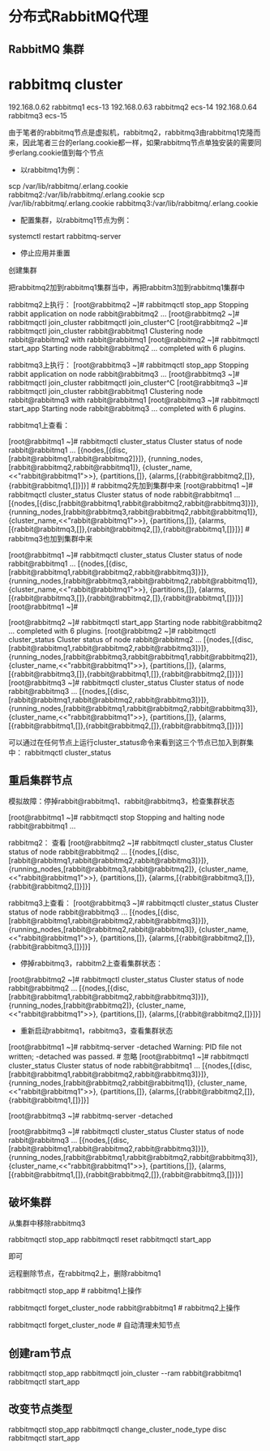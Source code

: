# 分布式RabbitMQ代理

## RabbitMQ 集群

# rabbitmq cluster
192.168.0.62 rabbitmq1 ecs-13
192.168.0.63 rabbitmq2 ecs-14
192.168.0.64 rabbitmq3 ecs-15

由于笔者的rabbitmq节点是虚拟机，rabbitmq2，rabbitmq3由rabbitmq1克隆而来，因此笔者三台的erlang.cookie都一样，如果rabbitmq节点单独安装的需要同步erlang.cookie值到每个节点

- 以rabbitmq1为例：

scp /var/lib/rabbitmq/.erlang.cookie rabbitmq2:/var/lib/rabbitmq/.erlang.cookie
scp /var/lib/rabbitmq/.erlang.cookie rabbitmq3:/var/lib/rabbitmq/.erlang.cookie

- 配置集群，以rabbitmq1节点为例：

systemctl restart rabbitmq-server

- 停止应用并重置


创建集群

把rabbitmq2加到rabbitmq1集群当中，再把rabbitm3加到rabbitmq1集群中

rabbitmq2上执行：
[root@rabbitmq2 ~]# rabbitmqctl stop_app
Stopping rabbit application on node rabbit@rabbitmq2 ...
[root@rabbitmq2 ~]# rabbitmqctl join_cluster rabbitmqctl join_cluster^C
[root@rabbitmq2 ~]# rabbitmqctl join_cluster rabbit@rabbitmq1
Clustering node rabbit@rabbitmq2 with rabbit@rabbitmq1
[root@rabbitmq2 ~]# rabbitmqctl start_app
Starting node rabbit@rabbitmq2 ...
 completed with 6 plugins.

rabbitmq3上执行：
[root@rabbitmq3 ~]# rabbitmqctl stop_app
Stopping rabbit application on node rabbit@rabbitmq3 ...
[root@rabbitmq3 ~]# rabbitmqctl join_cluster rabbitmqctl join_cluster^C
[root@rabbitmq3 ~]# rabbitmqctl join_cluster rabbit@rabbitmq1
Clustering node rabbit@rabbitmq3 with rabbit@rabbitmq1
[root@rabbitmq3 ~]# rabbitmqctl start_app
Starting node rabbit@rabbitmq3 ...
 completed with 6 plugins.

rabbitmq1上查看：

 [root@rabbitmq1 ~]# rabbitmqctl cluster_status
Cluster status of node rabbit@rabbitmq1 ...
[{nodes,[{disc,[rabbit@rabbitmq1,rabbit@rabbitmq2]}]},
 {running_nodes,[rabbit@rabbitmq2,rabbit@rabbitmq1]},
 {cluster_name,<<"rabbit@rabbitmq1">>},
 {partitions,[]},
 {alarms,[{rabbit@rabbitmq2,[]},{rabbit@rabbitmq1,[]}]}] # rabbitmq2先加到集群中来
[root@rabbitmq1 ~]# rabbitmqctl cluster_status
Cluster status of node rabbit@rabbitmq1 ...
[{nodes,[{disc,[rabbit@rabbitmq1,rabbit@rabbitmq2,rabbit@rabbitmq3]}]},
 {running_nodes,[rabbit@rabbitmq3,rabbit@rabbitmq2,rabbit@rabbitmq1]},
 {cluster_name,<<"rabbit@rabbitmq1">>},
 {partitions,[]},
 {alarms,[{rabbit@rabbitmq3,[]},{rabbit@rabbitmq2,[]},{rabbit@rabbitmq1,[]}]}] # rabbitmq3也加到集群中来

[root@rabbitmq1 ~]# rabbitmqctl cluster_status
Cluster status of node rabbit@rabbitmq1 ...
[{nodes,[{disc,[rabbit@rabbitmq1,rabbit@rabbitmq2,rabbit@rabbitmq3]}]},
 {running_nodes,[rabbit@rabbitmq3,rabbit@rabbitmq2,rabbit@rabbitmq1]},
 {cluster_name,<<"rabbit@rabbitmq1">>},
 {partitions,[]},
 {alarms,[{rabbit@rabbitmq3,[]},{rabbit@rabbitmq2,[]},{rabbit@rabbitmq1,[]}]}]
[root@rabbitmq1 ~]# 

[root@rabbitmq2 ~]# rabbitmqctl start_app
Starting node rabbit@rabbitmq2 ...
 completed with 6 plugins.
[root@rabbitmq2 ~]# rabbitmqctl cluster_status
Cluster status of node rabbit@rabbitmq2 ...
[{nodes,[{disc,[rabbit@rabbitmq1,rabbit@rabbitmq2,rabbit@rabbitmq3]}]},
 {running_nodes,[rabbit@rabbitmq3,rabbit@rabbitmq1,rabbit@rabbitmq2]},
 {cluster_name,<<"rabbit@rabbitmq1">>},
 {partitions,[]},
 {alarms,[{rabbit@rabbitmq3,[]},{rabbit@rabbitmq1,[]},{rabbit@rabbitmq2,[]}]}]
[root@rabbitmq3 ~]# rabbitmqctl cluster_status
Cluster status of node rabbit@rabbitmq3 ...
[{nodes,[{disc,[rabbit@rabbitmq1,rabbit@rabbitmq2,rabbit@rabbitmq3]}]},
 {running_nodes,[rabbit@rabbitmq1,rabbit@rabbitmq2,rabbit@rabbitmq3]},
 {cluster_name,<<"rabbit@rabbitmq1">>},
 {partitions,[]},
 {alarms,[{rabbit@rabbitmq1,[]},{rabbit@rabbitmq2,[]},{rabbit@rabbitmq3,[]}]}]

可以通过在任何节点上运行cluster_status命令来看到这三个节点已加入到群集中：
rabbitmqctl cluster_status

## 重启集群节点

模拟故障：停掉rabbit@rabbitmq1、rabbit@rabbitmq3，检查集群状态

[root@rabbitmq1 ~]# rabbitmqctl stop
Stopping and halting node rabbit@rabbitmq1 ...

rabbitmq2： 查看
[root@rabbitmq2 ~]# rabbitmqctl cluster_status
Cluster status of node rabbit@rabbitmq2 ...
[{nodes,[{disc,[rabbit@rabbitmq1,rabbit@rabbitmq2,rabbit@rabbitmq3]}]},
 {running_nodes,[rabbit@rabbitmq3,rabbit@rabbitmq2]},
 {cluster_name,<<"rabbit@rabbitmq1">>},
 {partitions,[]},
 {alarms,[{rabbit@rabbitmq3,[]},{rabbit@rabbitmq2,[]}]}]

rabbitmq3上查看：
[root@rabbitmq3 ~]# rabbitmqctl cluster_status
Cluster status of node rabbit@rabbitmq3 ...
[{nodes,[{disc,[rabbit@rabbitmq1,rabbit@rabbitmq2,rabbit@rabbitmq3]}]},
 {running_nodes,[rabbit@rabbitmq2,rabbit@rabbitmq3]},
 {cluster_name,<<"rabbit@rabbitmq1">>},
 {partitions,[]},
 {alarms,[{rabbit@rabbitmq2,[]},{rabbit@rabbitmq3,[]}]}] 

 - 停掉rabbitmq3，rabbitm2上查看集群状态：

[root@rabbitmq2 ~]# rabbitmqctl cluster_status
Cluster status of node rabbit@rabbitmq2 ...
[{nodes,[{disc,[rabbit@rabbitmq1,rabbit@rabbitmq2,rabbit@rabbitmq3]}]},
 {running_nodes,[rabbit@rabbitmq2]},
 {cluster_name,<<"rabbit@rabbitmq1">>},
 {partitions,[]},
 {alarms,[{rabbit@rabbitmq2,[]}]}]


- 重新启动rabbitmq1，rabbitmq3，查看集群状态


[root@rabbitmq1 ~]# rabbitmq-server -detached
Warning: PID file not written; -detached was passed. # 忽略
[root@rabbitmq1 ~]# rabbitmqctl cluster_status
Cluster status of node rabbit@rabbitmq1 ...
[{nodes,[{disc,[rabbit@rabbitmq1,rabbit@rabbitmq2,rabbit@rabbitmq3]}]},
 {running_nodes,[rabbit@rabbitmq2,rabbit@rabbitmq1]},
 {cluster_name,<<"rabbit@rabbitmq1">>},
 {partitions,[]},
 {alarms,[{rabbit@rabbitmq2,[]},{rabbit@rabbitmq1,[]}]}]

 [root@rabbitmq3 ~]# rabbitmq-server -detached

[root@rabbitmq3 ~]# rabbitmqctl cluster_status
Cluster status of node rabbit@rabbitmq3 ...
[{nodes,[{disc,[rabbit@rabbitmq1,rabbit@rabbitmq2,rabbit@rabbitmq3]}]},
 {running_nodes,[rabbit@rabbitmq1,rabbit@rabbitmq2,rabbit@rabbitmq3]},
 {cluster_name,<<"rabbit@rabbitmq1">>},
 {partitions,[]},
 {alarms,[{rabbit@rabbitmq1,[]},{rabbit@rabbitmq2,[]},{rabbit@rabbitmq3,[]}]}]


## 破坏集群

从集群中移除rabbitmq3

rabbitmqctl stop_app
rabbitmqctl reset
rabbitmqctl start_app

即可

远程删除节点，在rabbitmq2上，删除rabbitmq1

rabbitmqctl stop_app # rabbitmq1上操作

rabbitmqctl forget_cluster_node rabbit@rabbitmq1 # rabbitmq2上操作

rabbitmqctl forget_cluster_node  # 自动清理未知节点


## 创建ram节点

rabbitmqctl stop_app
rabbitmqctl join_cluster --ram rabbit@rabbitmq1
rabbitmqctl start_app


## 改变节点类型 

rabbitmqctl stop_app
rabbitmqctl change_cluster_node_type disc
rabbitmqctl start_app






